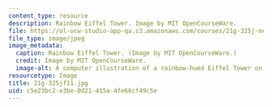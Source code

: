 ```yaml
---
content_type: resource
description: Rainbow Eiffel Tower. Image by MIT OpenCourseWare.
file: https://ol-ocw-studio-app-qa.s3.amazonaws.com/courses/21g-325j-new-culture-of-gender-queer-france-fall-2011/c5e23bc2e3be0d21415a4fe66cf49c5e_21g-325jf11.jpg
file_type: image/jpeg
image_metadata:
  caption: Rainbow Eiffel Tower. (Image by MIT OpenCourseWare.)
  credit: Image by MIT OpenCourseWare.
  image-alt: A computer illustration of a rainbow-hued Eiffel Tower on a white background.
resourcetype: Image
title: 21g-325jf11.jpg
uid: c5e23bc2-e3be-0d21-415a-4fe66cf49c5e
---
```

